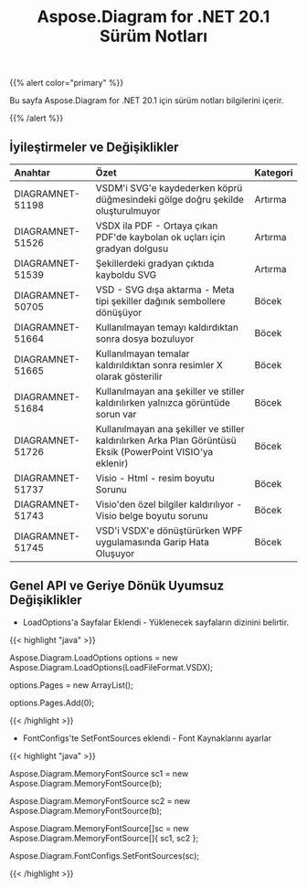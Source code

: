 ﻿---
title: Aspose.Diagram for .NET 20.1 Sürüm Notları
type: docs
weight: 70
url: /tr/net/aspose-diagram-for-net-20-1-release-notes/
---
{{% alert color="primary" %}} 

Bu sayfa Aspose.Diagram for .NET 20.1 için sürüm notları bilgilerini içerir.

{{% /alert %}} 
## **İyileştirmeler ve Değişiklikler**

|**Anahtar**|**Özet**|**Kategori**|
|:- |:- |:- |
|DIAGRAMNET-51198|VSDM'i SVG'e kaydederken köprü düğmesindeki gölge doğru şekilde oluşturulmuyor|Artırma|
|DIAGRAMNET-51526|VSDX ila PDF - Ortaya çıkan PDF'de kaybolan ok uçları için gradyan dolgusu|Artırma|
|DIAGRAMNET-51539|Şekillerdeki gradyan çıktıda kayboldu SVG|Artırma|
|DIAGRAMNET-50705|VSD - SVG dışa aktarma - Meta tipi şekiller dağınık sembollere dönüşüyor|Böcek|
|DIAGRAMNET-51664|Kullanılmayan temayı kaldırdıktan sonra dosya bozuluyor|Böcek|
|DIAGRAMNET-51665|Kullanılmayan temalar kaldırıldıktan sonra resimler X olarak gösterilir|Böcek|
|DIAGRAMNET-51684|Kullanılmayan ana şekiller ve stiller kaldırılırken yalnızca görüntüde sorun var|Böcek|
|DIAGRAMNET-51726|Kullanılmayan ana şekiller ve stiller kaldırılırken Arka Plan Görüntüsü Eksik (PowerPoint VISIO'ya eklenir)|Böcek|
|DIAGRAMNET-51737|Visio - Html - resim boyutu Sorunu|Böcek|
|DIAGRAMNET-51743|Visio'den özel bilgiler kaldırılıyor - Visio belge boyutu sorunu|Böcek|
|DIAGRAMNET-51745|VSD'i VSDX'e dönüştürürken WPF uygulamasında Garip Hata Oluşuyor|Böcek|

## **Genel API ve Geriye Dönük Uyumsuz Değişiklikler**
- LoadOptions'a Sayfalar Eklendi - Yüklenecek sayfaların dizinini belirtir.



{{< highlight "java" >}}

Aspose.Diagram.LoadOptions options = new Aspose.Diagram.LoadOptions(LoadFileFormat.VSDX);

options.Pages = new ArrayList();

options.Pages.Add(0);

{{< /highlight >}}

- FontConfigs'te SetFontSources eklendi - Font Kaynaklarını ayarlar

{{< highlight "java" >}}

Aspose.Diagram.MemoryFontSource sc1 = new Aspose.Diagram.MemoryFontSource(b);

Aspose.Diagram.MemoryFontSource sc2 = new Aspose.Diagram.MemoryFontSource(b);

Aspose.Diagram.MemoryFontSource[]sc = new Aspose.Diagram.MemoryFontSource[]{ sc1, sc2 };

Aspose.Diagram.FontConfigs.SetFontSources(sc); 

{{< /highlight >}}
